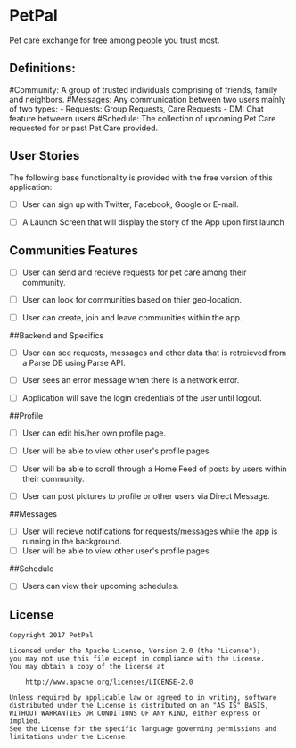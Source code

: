 # PetPal
Pet care exchange for free among people you trust most.


## Definitions:

#Community: A group of trusted individuals comprising of friends, family and neighbors.
#Messages: Any communication between two users mainly of two types:
            - Requests: Group Requests, Care Requests
            - DM: Chat feature betweern users
#Schedule: The collection of upcoming Pet Care requested for or past Pet Care provided.


## User Stories

The following base functionality is provided with the free version of this application:

- [ ] User can sign up with Twitter, Facebook, Google or E-mail.
- [ ] A Launch Screen that will display the story of the App upon first launch


## Communities Features
- [ ] User can send and recieve requests for pet care among their community.
- [ ] User can look for communities based on thier geo-location.
- [ ] User can create, join and leave communities within the app.


##Backend and Specifics
- [ ] User can see requests, messages and other data that is retreieved from a Parse DB using Parse API.
- [ ] User sees an error message when there is a network error.
- [ ] Application will save the login credentials of the user until logout.


##Profile
- [ ] User can edit his/her own profile page.
- [ ] User will be able to view other user's profile pages.
- [ ] User will be able to scroll through a Home Feed of posts by users within their community.
- [ ] User can post pictures to profile or other users via Direct Message.


##Messages
- [ ] User will recieve notifications for requests/messages while the app is running in the background.
- [ ] User will be able to view other user's profile pages.

##Schedule
- [ ] Users can view their upcoming schedules.



## License

    Copyright 2017 PetPal

    Licensed under the Apache License, Version 2.0 (the "License");
    you may not use this file except in compliance with the License.
    You may obtain a copy of the License at

        http://www.apache.org/licenses/LICENSE-2.0

    Unless required by applicable law or agreed to in writing, software
    distributed under the License is distributed on an "AS IS" BASIS,
    WITHOUT WARRANTIES OR CONDITIONS OF ANY KIND, either express or implied.
    See the License for the specific language governing permissions and
    limitations under the License.
